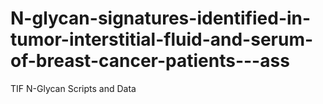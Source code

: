 # N-glycan-signatures-identified-in-tumor-interstitial-fluid-and-serum-of-breast-cancer-patients---ass
TIF N-Glycan Scripts and Data 
